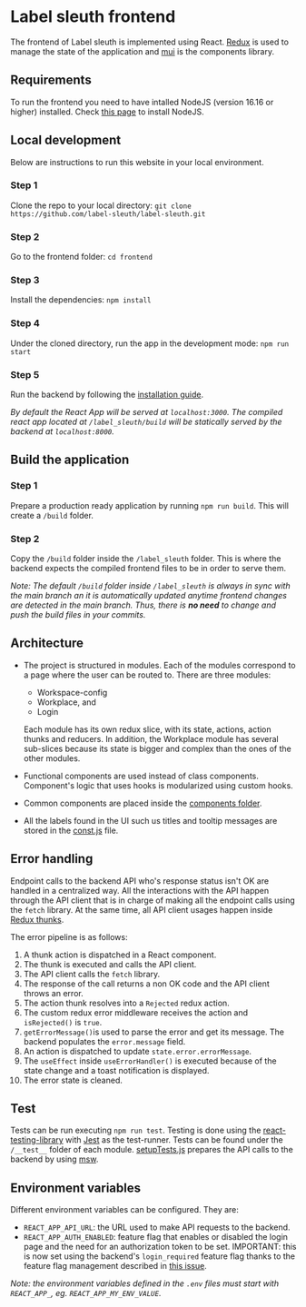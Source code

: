 # Label sleuth frontend

The frontend of Label sleuth is implemented using React. [Redux](https://react-redux.js.org/) is used to manage the state of the application and [mui](https://mui.com/) is the components library. 

## Requirements

To run the frontend you need to have intalled NodeJS (version 16.16 or higher) installed. Check [this page](https://nodejs.org/en/download/) to install NodeJS.

## Local development

Below are instructions to run this website in your local environment.

### Step 1

Clone the repo to your local directory:
`git clone https://github.com/label-sleuth/label-sleuth.git`

### Step 2

Go to the frontend folder:
`cd frontend`

### Step 3

Install the dependencies:
`npm install`

### Step 4

Under the cloned directory, run the app in the development mode:
`npm run start`

### Step 5

Run the backend by following the [installation guide](https://www.label-sleuth.org/docs/installation.html).

_By default the React App will be served at `localhost:3000`. The compiled react app located at `/label_sleuth/build` will be statically served by the backend at `localhost:8000`._

## Build the application

### Step 1

Prepare a production ready application by running `npm run build`. This will create a `/build` folder.

### Step 2

Copy the `/build` folder inside the `/label_sleuth` folder. This is where the backend expects the compiled frontend files to be in order to serve them.

_Note: The default `/build` folder inside `/label_sleuth` is always in sync with the main branch an it is automatically updated anytime frontend changes are detected in the main branch. Thus, there is **no need** to change and push the build files in your commits._

## Architecture

- The project is structured in modules. Each of the modules correspond to a page where the user can be routed to. There are three modules:
  - Workspace-config
  - Workplace, and
  - Login
  
  Each module has its own redux slice, with its state, actions, action thunks and reducers. In addition, the Workplace module has several sub-slices because its state is bigger and complex than the ones of the other modules. 
  
- Functional components are used instead of class components. Component's logic that uses hooks is modularized using custom hooks.
- Common components are placed inside the [components folder](https://github.com/label-sleuth/label-sleuth/tree/main/frontend/src/components).
- All the labels found in the UI such us titles and tooltip messages are stored in the [const.js](https://github.com/label-sleuth/label-sleuth/blob/main/frontend/src/const.js) file.


## Error handling

Endpoint calls to the backend API who's response status isn't OK are handled in a centralized way. All the interactions with the API happen through the API client that is in charge of making all the endpoint calls using the `fetch` library. At the same time, all API client usages happen inside [Redux thunks](https://redux.js.org/usage/writing-logic-thunks).  

The error pipeline is as follows:

1. A thunk action is dispatched in a React component.
2. The thunk is executed and calls the API client.
3. The API client calls the `fetch` library.
4. The response of the call returns a non OK code and the API client throws an error.
5. The action thunk resolves into a `Rejected` redux action.
6. The custom redux error middleware receives the action and `isRejected()` is `true`.  
7. `getErrorMessage()`is used to parse the error and get its message. The backend populates the `error.message` field.
8. An action is dispatched to update `state.error.errorMessage`.
9. The `useEffect` inside `useErrorHandler()` is executed because of the state change and a toast notification is displayed. 
10. The error state is cleaned.

## Test

Tests can be run executing `npm run test`. Testing is done using the [react-testing-library](https://testing-library.com/docs/dom-testing-library/intro/) with [Jest](https://jestjs.io/) as the test-runner. Tests can be found under the `/__test__` folder of each module. [setupTests.js](https://github.com/label-sleuth/label-sleuth/blob/main/frontend/src/setupTests.js) prepares the API calls to the backend by using [msw](https://mswjs.io/).

## Environment variables

Different environment variables can be configured. They are:

- `REACT_APP_API_URL`: the URL used to make API requests to the backend.
- `REACT_APP_AUTH_ENABLED`: feature flag that enables or disabled the login page and the need for an authorization token to be set. IMPORTANT: this is now set using the backend's `login_required` feature flag thanks to the feature flag management described in [this issue](https://github.com/label-sleuth/label-sleuth/issues/217).

_Note: the environment variables defined in the `.env` files must start with `REACT_APP_`, eg. `REACT_APP_MY_ENV_VALUE`._
